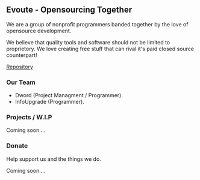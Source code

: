 ## Evoute - Opensourcing Together

  We are a group of nonprofit programmers banded together by the love of opensource development.

We believe that quality tools and software should not be limited to proprietory. We love creating free stuff that can rival it's paid closed source counterpart! 

[Repository](https://github.com/Evoute)

### Our Team

- Dword (Project Managment / Programmer).
- InfoUpgrade (Programmer).




### Projects / W.I.P

Coming soon....

### Donate
Help support us and the things we do.

Coming soon....
